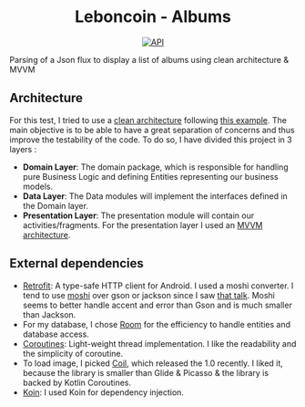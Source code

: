 <h1 align="center">Leboncoin - Albums</h1>

<p align="center">
  <a href="https://android-arsenal.com/api?level=19"><img alt="API" src="https://img.shields.io/badge/API-19%2B-brightgreen.svg?style=flat"/></a>
</p>

Parsing of a Json flux to display a list of albums using clean architecture &amp; MVVM


## Architecture

For this test, I tried to use a [clean architecture](https://blog.cleancoder.com/uncle-bob/2012/08/13/the-clean-architecture.html) following [this example](https://fernandocejas.com/2018/05/07/architecting-android-reloaded/).
The main objective is to be able to have a great separation of concerns and thus improve the testability of the code. To do so, I have divided this project in 3 layers :

- **Domain Layer**: The domain package, which is responsible for handling pure Business Logic and defining Entities representing our business models.
- **Data Layer**: The Data modules will implement the interfaces defined in the Domain layer.
- **Presentation Layer**: The presentation module will contain our activities/fragments. For the presentation layer I used an [MVVM architecture](https://developer.android.com/jetpack/guide).


## External dependencies

- [Retrofit](https://github.com/square/retrofit): A type-safe HTTP client for Android. I used a moshi converter. I tend to use [moshi](https://github.com/square/moshi) over gson or jackson
since I saw [that talk](https://www.youtube.com/watch?time_continue=2526&v=1PwdqkKDCSo&feature=emb_logo). Moshi seems to better handle accent and error than Gson and is much smaller than Jackson.
- For my database, I chose [Room](https://developer.android.com/topic/libraries/architecture/room) for the efficiency to handle entities and database access.
- [Coroutines](https://kotlinlang.org/docs/reference/coroutines-overview.html): Light-weight thread implementation. I like the readability and the simplicity of coroutine.
- To load image, I picked [Coil](https://github.com/coil-kt/coil), which released the 1.0 recently. I liked it, because the library is smaller than Glide & Picasso & the library is backed by Kotlin Coroutines.
- [Koin](https://github.com/InsertKoinIO/koin): I used Koin for dependency injection.
